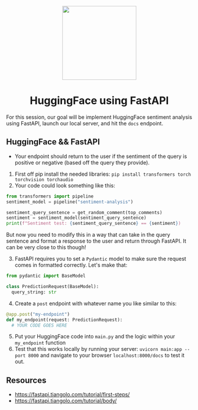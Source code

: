 <p align = "center" draggable=”false” ><img src="https://user-images.githubusercontent.com/37101144/161836199-fdb0219d-0361-4988-bf26-48b0fad160a3.png"
     width="200px"
     height="auto"/>
</p>



# <h1 align="center" id="heading">HuggingFace using FastAPI</h1>

For this session, our goal will be implement HuggingFace sentiment analysis using FastAPI, launch our local server, and hit the `docs` endpoint.

## HuggingFace && FastAPI
* Your endpoint should return to the user if the sentiment of the query is positive or negative (based off the query they provide).

1. First off pip install the needed libraries: `pip install transformers torch torchvision torchaudio`
2. Your code could look something like this:

```python
from transformers import pipeline
sentiment_model = pipeline("sentiment-analysis")

sentiment_query_sentence = get_random_comment(top_comments)
sentiment = sentiment_model(sentiment_query_sentence)
print(f"Sentiment test: {sentiment_query_sentence} == {sentiment})
```
But now you need to modify this in a way that can take in the query sentence and format a response to the user and return through FastAPI. It can be very close to this though!

3. FastAPI requires you to set a `Pydantic` model to make sure the request comes in formatted correctly. Let's make that:

```python
from pydantic import BaseModel

class PredictionRequest(BaseModel):
  query_string: str
```

4. Create a `post` endpoint with whatever name you like similar to this:

```python
@app.post("my-endpoint")
def my_endpoint(request: PredictionRequest):
  # YOUR CODE GOES HERE
```

5. Put your HuggingFace code into `main.py` and the logic within your `my_endpoint` function
6. Test that this works locally by running your server: `uvicorn main:app --port 8000` and navigate to your browser `localhost:8000/docs` to test it out.

## Resources
* https://fastapi.tiangolo.com/tutorial/first-steps/
* https://fastapi.tiangolo.com/tutorial/body/
